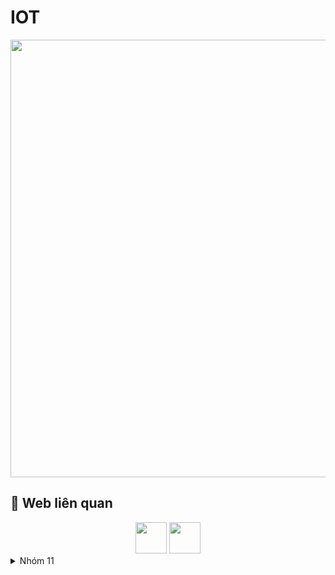 # IOT


<p align="center">
  <img width="700" align="center" src="https://c.tenor.com/hVmM21uY9hEAAAAC/homer-simpson.gif" />
</p>


## 🚀 Web liên quan

<div align="center">
  <a href="https://console.firebase.google.com/u/0/project/doaniot-bc245/database/doaniot-bc245-default-rtdb/data"><img height="50" src="https://www.gstatic.com/mobilesdk/160503_mobilesdk/logo/2x/firebase_28dp.png"  /></a>
  <a href="https://blynk.cloud/dashboard/364713/global/filter/2643431"><img height="50" src="https://blynk.cloud/static/icon.png"  /></a>
</div>

<details>
<summary>Nhóm 11</summary>


| Họ và Tên | MSSV |
|-----:|---------------|
|Bùi Tấn Đạt|B2012493|
|Nguyễn Hoàng Khiêm|B2012510|
|Lê Phú Nhuận |B2012453|
|Lê Thành Trung|B2012477|
|Lê Minh Nhựt|B2012454|
|Nguyễn Thành Nhân|B2012452|
